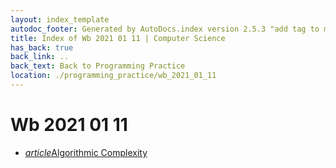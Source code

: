 ```yaml
---
layout: index_template
autodoc_footer: Generated by AutoDocs.index version 2.5.3 "add tag to make &lt;base&gt; work" ⓒ Starwort, 2020
title: Index of Wb 2021 01 11 | Computer Science
has_back: true
back_link: ..
back_text: Back to Programming Practice
location: ./programming_practice/wb_2021_01_11
---
```


# **Wb 2021 01 11**

- <a href='./algorithmic_complexity.html'><i title='MD file' class="material-icons">article</i>Algorithmic Complexity</a>
